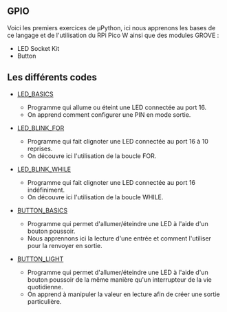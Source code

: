 ## GPIO

Voici les premiers exercices de µPython, ici nous apprenons les bases de ce langage et de l'utilisation du RPi Pico W ainsi que des modules GROVE : 

- LED Socket Kit
- Button

## Les différents codes

  - [LED_BASICS](LED_BASICS)
      - Programme qui allume ou éteint une LED connectée au port 16.
      - On apprend comment configurer une PIN en mode sortie.

  - [LED_BLINK_FOR](LED_BLINK_FOR)
      - Programme qui fait clignoter une LED connectée au port 16 à 10 reprises.
      - On découvre ici l'utilisation de la boucle FOR.

  - [LED_BLINK_WHILE](LED_BLINK_WHILE)
      - Programme qui fait clignoter une LED connectée au port 16 indéfiniment.
      - On découvre ici l'utilisation de la boucle WHILE.

  - [BUTTON_BASICS](BUTTON_BASICS)
      - Programme qui permet d'allumer/éteindre une LED à l'aide d'un bouton poussoir.
      - Nous apprennons ici la lecture d'une entrée et comment l'utiliser pour la renvoyer en sortie.

  - [BUTTON_LIGHT](BUTTON_LIGHT)
      - Programme qui permet d'allumer/éteindre une LED à l'aide d'un bouton poussoir de la même manière qu'un interrupteur de la vie quotidienne.
      - On apprend à manipuler la valeur en lecture afin de créer une sortie particulière.
